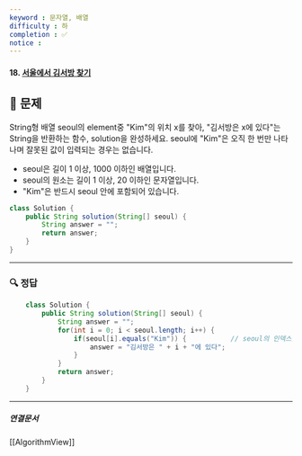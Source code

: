 ```yaml
---
keyword : 문자열, 배열
difficulty : 하
completion : ✅
notice : 
---
```


#### 18. [서울에서 김서방 찾기](https://school.programmers.co.kr/learn/courses/30/lessons/12919)

## 📝 문제
 
 String형 배열 seoul의 element중 "Kim"의 위치 x를 찾아, "김서방은 x에 있다"는 String을 반환하는 함수, solution을 완성하세요. seoul에 "Kim"은 오직 한 번만 나타나며 잘못된 값이 입력되는 경우는 없습니다.

-   seoul은 길이 1 이상, 1000 이하인 배열입니다.
-   seoul의 원소는 길이 1 이상, 20 이하인 문자열입니다.
-   "Kim"은 반드시 seoul 안에 포함되어 있습니다.

```java
class Solution {
    public String solution(String[] seoul) {
        String answer = "";
        return answer;
    }
}
```


---

### 🔍 정답
```java
    class Solution {
        public String solution(String[] seoul) {
            String answer = "";
            for(int i = 0; i < seoul.length; i++) {
                if(seoul[i].equals("Kim")) {           // seoul의 인덱스를 돌며 Kim 과 동일한 문자열 찾기
                    answer = "김서방은 " + i + "에 있다";   
                }
            }
            return answer;
        }
    }
```



---

##### 연결문서

[[AlgorithmView]]